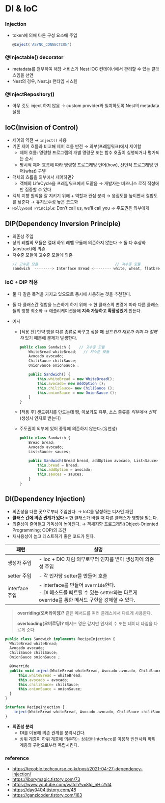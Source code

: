 # DI & IoC

### Injection

- token에 의해 다른 구성 요소에 주입

  ```typescript
  @Inject('ASYNC_CONNECTION')
  ```

### @Injectable() decorator

- metadata를 첨부하여 해당 서비스가 Nest IOC 컨테이너에서 관리할 수 있는 클래스임을 선언
- Nest의 경우, Nest.js 런타임 시스템

### @InjectRepository()

- 아무 것도 inject 하지 않음 → custom provider와 일치하도록 Nest의 metadata 설정

## IoC(Invision of Control)

- 제어의 역전 → `inject()` 사용
- 기존 제어 흐름과 비교해 제어 흐름 반전 → 외부(프레임워크)에서 제어함
  - 제어 흐름: 명령형 프로그램의 개별 명령문 또는 함수 호출이 실행되거나 평가되는 순서
  - 명시적 제어 흐름에 따라 명령형 프로그래밍 언어(how), 선언적 프로그래밍 언어(what) 구별
- 객체의 흐름을 외부에서 제어하면?
  - 객체의 LifeCycle을 프레임워크에서 도맡음 → 개발자는 비즈니스 로직 작성에만 집중할 수 있다
- 객체 지향 원칙을 잘 지키기 위해 + 역할과 관심 분리 → 응집도를 높이면서 결합도를 낮춘다 → 유지보수성 높은 코드화
- `Hollywood Principle`: Don’t call us, we’ll call you → 주도권은 외부에게

## DIP(Dependency Inversion Principle)

- 의존성 주입
- 상위 레벨의 모듈은 절대 하위 레벨 모듈에 의존하지 않는다 → 둘 다 추상화(abstract)에 의존
- 저수준 모듈이 고수준 모듈에 의존
  ```typescript
  // 고수준 모듈                                   // 저수준 모듈
  sandwich  --------> Interface Bread <-------- white, wheat, flatbread..
  ```

### IoC + DIP 적용

- 둘 다 같은 목적을 가지고 있으므로 동시에 사용하는 것을 추천한다.
- 둘 다 클래스간 결합을 느슨하게 하기 위해 → 한 클래스의 변경에 따라 다른 클래스들의 영향 최소화 → 애플리케이션을애 **지속 가능하고 확장성있게** 만든다.

- 예시

  - [적용 전] 만약 빵을 다른 종류로 바꾸고 싶을 때 _샌드위치 재료가 이미 다 정해져_ 있기 때문에 문제가 발생한다.

    ```typescript
    public class Sandwich {    // 고수준 모듈
        WhiteBread whiteBread;   // 저수준 모듈
        Avocado avocado;
        ChiliSauce chiliSauce;
        OnionSauce onionSauce ;

        public Sandwich() {
            this.whiteBread = new WhiteBread();
            this.avocado= new AddOption ();
            this.chiliSauce= new ChiliSauce ();
            this.onionSauce = new OnionSauce ();
        }
    }
    ```

  - [적용 후] 샌드위치를 만드는데 빵, 아보카도 유무, 소스 종류를 _외부에서 선택_(생성시 인자로 받는다)
  - 주도권이 외부에 있어 종류에 의존하지 않는다.(유연성)

    ```typescript
    public class Sandwich {
        Bread bread;
        Avocado avocado;
        List<Sauce> sauces;

        public Sandwich(Bread bread, addOption avocado, List<Sauce> sauces) {
            this.bread = bread;
            this.addOption = avocado;
            this.sauces = sauces;
        }
    }
    ```

## DI(Dependency Injection)

- 의존성을 다른 곳으로부터 주입한다. → IoC를 달성하는 디자인 패턴
- **클래스 간에 의존 관계가 있다** = 한 클래스가 바뀔 때 다른 클래스가 영향을 받는다.
- 의존성이 줄어들고 가독성이 높아진다. → 객체지향 프로그래밍(Object-Oriented Programming; OOP)의 조건
- 재사용성이 높고 테스트하기 좋은 코드가 된다.

| 패턴           | 설명                                                                                                                                 |
| -------------- | ------------------------------------------------------------------------------------------------------------------------------------ |
| 생성자 주입    | - Ioc + DIC 처럼 외부로부터 인자를 받아 생성자에 의존성 주입                                                                         |
| setter 주입    | - 각 인자당 setter를 만들어 호출                                                                                                     |
| interface 주입 | - interface를 만들어 `override`한다.<br>- DI 메소드를 빠트릴 수 있는 setter와는 다르게 override를 통한 메서드 구현을 강제할 수 있다. |

> **overriding(오버라이딩)?** 같은 메서드를 여러 클래스에서 다르게 사용한다.
>
> **overloading(오버로딩)?** 메서드 명은 같지만 인자의 수 또는 데이터 타입을 다르게 준다.

```ts
public class Sandwich implements RecipeInjection {
  WhiteBread whiteBread;
  Avocado avocado;
  ChiliSauce chiliSauce;
  OnionSauce onionSauce ;

  @Override
  public void inject(WhiteBread whiteBread, Avocado avocado, ChiliSauce chiliSauce,	OnionSauce onionSauce) {
      this.whiteBread = whiteBread;
      this.avocado = avocado;
      this.chiliSauce= chiliSauce;
      this.onionSauce = onionSauce;
  }
}

interface RecipeInjection {
    inject(WhiteBread whiteBread, Avocado avocado, ChiliSauce chiliSauce,	OnionSauce onionSauce);
}
```

- **의존성 분리**
  - DI를 이용해 의존 관계를 분리시킨다.
  - 상위 계층이 하위 계층에 의존하는 상황을 Interface를 이용해 반전시켜 하위 계층의 구현으로부터 독립시킨다.

### reference

- https://tecoble.techcourse.co.kr/post/2021-04-27-dependency-injection/
- https://iborymagic.tistory.com/73
- https://www.youtube.com/watch?v=8lp_nHicYd4
- https://day0404.tistory.com/48
- https://ganzicoder.tistory.com/163
